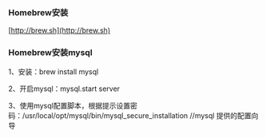 ### Homebrew安装

[http://brew.sh](http://brew.sh)

### Homebrew安装mysql

1、安装：brew install mysql

2、开启mysql：mysql.start server

3、使用mysql配置脚本，根据提示设置密码：/usr/local/opt/mysql/bin/mysql_secure_installation //mysql 提供的配置向导

